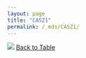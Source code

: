 ```yaml
---
layout: page
title: "CASZ1"
permalink: /_mds/CASZ1/
---
```


![](../../alns_9.28.22/aln_5HSAA017865_0.959.png?raw=true
)
[Back to Table](../../display)
